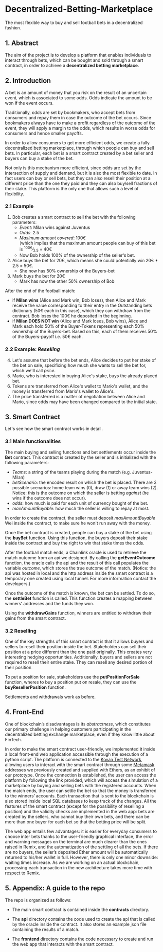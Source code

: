  # Decentralized-Betting-Marketplace
The most flexible way to buy and sell football bets in a decentralized fashion. 

## 1. Abstract
The aim of the project is to develop a platform that enables individuals to interact through bets, which can be bought and sold through a smart contract, in order to achieve a **decentralized betting marketplace**.

## 2. Introduction
A bet is an amount of money that you risk on the result of an uncertain event, which is associated to some odds. Odds indicate the amount to be won if the event occurs.

Traditionally, odds are set by bookmakers, who accept bets from consumers and repay them in case the outcome of the bet occurs.
Since bookmakers always have to make a profit regardless of the outcome of the event, they will apply a margin to the odds, which results in worse odds for consumers and hence smaller payoffs.

In order to allow consumers to get more efficient odds, we create a fully decentralized betting marketplace, through which people can buy and sell bets. In particular, each bet is a smart contract created by a bet seller and buyers can buy a stake of the bet. 

Not only is this mechanism more efficient, since odds are set by the intersection of supply and demand, but it is also the most flexible to date. In fact users can buy or sell bets, but they can also resell their position at a different price than the one they paid and they can also buy/sell fractions of their stake. This platform is the only one that allows such a level of flexibility. 

### 2.1 Example
1. Bob creates a smart contract to sell the bet with the following parameters:
    - *Event*: Milan wins against Juventus
    - *Odds*: 2.5
    - *Maximum amount covered*: 100€ \
       (which implies that the maximum amount people can buy of this bet is
       <sup>100€</sup>&frasl;<sub>2.5</sub> = 40€
    - Now Bob holds 100% of the ownership of the seller's bet.
2. Alice buys the bet for 20€, which means she could potentially win 20€ * 2.5 = 50€. 
    - She now has 50% ownership of the Buyers-bet
3. Mark buys the bet for 20€
    - Mark has now the other 50% ownership of Bob

After the end of the football match:
- if **Milan wins** (Alice and Mark win, Bob loses), then Alice and Mark receive the value corresponding to their entry in the Outstanding bets dictionary (50€ each in this case), which they can withdraw from the contract. Bob loses the 100€ he deposited in the beginning.
- if **Milan DOES NOT win** (Alice and Mark loses, Bob wins), Alice and Mark each hold 50% of the Buyer-Tokens representing each 50% ownership of the Buyers-bet. Based on this, each of them receives 50% of the Buyers-payoff i.e. 50€ each.

### 2.2 Example: *Reselling*
4. Let's assume that before the bet ends, Alice decides to put her stake of the bet on sale, specificing how much she wants to sell the bet for, which we'll call *price*.
5. Mario, who is interested in buying Alice's stake, buys the already placed bet.
6. Tokens are transferred from Alice's wallet to Mario's wallet, and the money is transferred from Mario's wallet to Alice's.
7. The price transferred is a matter of negotiation between Alice and Mario, since odds may have been changed compared to the initial state.

## 3. Smart Contract

Let's see how the smart contract works in detail.

### 3.1 Main functionalities

The main buying and selling functions and bet settlements occur inside the **Bet** contract. This contract is created by the seller and is initialized with the following parameters:
- *Teams*: a string of the teams playing during the match (e.g. Juventus-Milan)
- *betScenario*: the encoded result on which the bet is placed. There are 3 possible scenarios: home team wins (0), draw (1) or away team wins (2). Notice: this is the outcome on which the seller is betting *against* (he wins if the outcome does not occur).
- *odds*: how much is paid for each unit of currency bought of the bet.
- *maxAmountBuyable*: how much the seller is willing to repay at most.

In order to create the contract, the seller must deposit *maxAmountBuyable* Wei inside the contract, to make sure he won't run away with the money.

Once the bet contract is created, people can buy a stake of the bet using the **buyBet** function. Using this function, the buyers deposit their stake inside the contract and buy the right to win that stake times the odds.

After the football match ends, a Chainlink oracle is used to retrieve the match outcome from an api we designed. By calling the **getEventOutcome** function, the oracle calls the api and the result of this call populates the variable *outcome*, which stores the true outcome of the match. (Notice: the api was hosted in local and the http address inside the smart contract is a temporary one created using local tunnel. For more information contact the developers.)

Once the outcome of the match is known, the bet can be settled. To do so, the **settleBet** function is called. This function creates a mapping between winners' addresses and the funds they won.

Using the **withdrawGains** function, winners are entitled to withdraw their gains from the smart contract.

### 3.2 Reselling

One of the key strengths of this smart contract is that it allows buyers and sellers to resell their position inside the bet. Stakeholders can sell their position at a price different than the one paid originally. This creates very interesting hedging opportunities. Additionally, buyers and sellers are not required to resell their entire stake. They can resell any desired portion of their position.

To put a position for sale, stakeholders use the **putPositionForSale** function, wheres to buy a position put on resale, they can use the **buyResellerPosition** function.

Settlements and withdrawals work as before.


## 4. Front-End
One of blockchain’s disadvantages is its *abstractness*, which constitutes our primary challenge in helping customers participating in the decentralized betting exchange marketplace, even if they know little about FinTech.

In order to make the smart contract user-friendly, we implemented it inside a local front-end web application accessible through the execution of a python script. The platform is connected to the [Kovan Test Network](https://kovan.etherscan.io/), allowing users to interact with the smart contract through some [Metamask](https://metamask.io/) addresses we previously created and supplied with Ethers, as an exhibit of our prototype. 
Once the connection is established, the user can access the platform by following the link provided, which will access the simulation of a marketplace by buying and selling bets with the registered accounts. 
When the match ends, the user can settle the bet so that the money is transferred to the winners’ accounts. Each transaction that is sent to the blockchain is also stored inside local SQL databases to keep track of the changes. 
All the features of the smart contract (except for the possibility of reselling a position) and the validity checks are implemented in the web app: bets are created by the sellers, who cannot buy their own bets, and there can be more than one buyer for each bet so that the betting price will be split.

The web app entails few advantages: it is easier for everyday consumers to choose inter bets thanks to the user-friendly graphical interface, the error and warning messages on the terminal are much clearer than the ones raised in Remix, and the automatization of the settling of all the bets. If there are no buyers, the seller’s deposited Ether amount will be automatically returned to his/her wallet in full. 
However, there is only one minor downside: waiting times increase. As we are working on an actual blockchain, processing each transaction in the new architecture takes more time with respect to Remix. 

## 5. Appendix: A guide to the repo

The repo is organized as follows:

- The main smart contract is contained inside the **contracts** directory.

- The **api** directory contains the code used to create the api that is called by the oracle inside the contract. It also stores an example json file containing the results of a match.

- The **frontend** directory contains the code necessary to create and run the web app that interacts with the smart contract.
